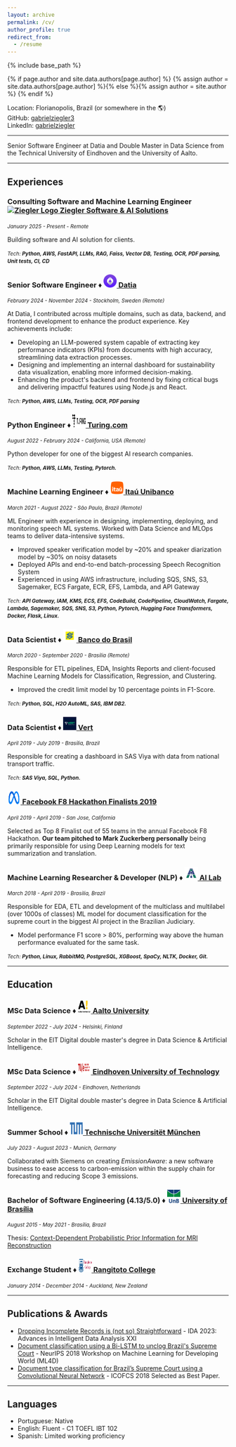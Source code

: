 ```yaml
---
layout: archive
permalink: /cv/
author_profile: true
redirect_from:
  - /resume
---
```


{% include base_path %}

{% if page.author and site.data.authors[page.author] %}
  {% assign author = site.data.authors[page.author] %}{% else %}{% assign author = site.author %}
{% endif %}

Location: Florianopolis, Brazil (or somewhere in the 🌎)<br>
GitHub: [gabrielziegler3](https://github.com/gabrielziegler3/)<br>
LinkedIn: [gabrielziegler](https://www.linkedin.com/in/gabrielziegler/)

___

Senior Software Engineer at Datia and Double Master in Data Science from the Technical University of Eindhoven and the University of Aalto.

___

## Experiences

<h3>Consulting Software and Machine Learning Engineer   <a href="https://www.linkedin.com/company/106311322/admin/dashboard/"><img src="../images/companies/ziegler.jpg" width="30" height="30" alt="Ziegler Logo" /> Ziegler Software & AI Solutions</a></h3>
<p><em style="font-size:smaller;">January 2025 - Present - Remote</em></p>
<p>Building software and AI solution for clients.</p>
<p><em style="font-size:smaller;">Tech: <strong>Python, AWS, FastAPI, LLMs, RAG, Faiss, Vector DB, Testing, OCR, PDF parsing, Unit tests, CI, CD</strong></em></p>

<h3>Senior Software Engineer ♦️ <a href="https://www.datia.app/"><img src="../images/companies/datia.png" width="30" height="30" alt="Datia Logo" /> Datia</a></h3>
<p><em style="font-size:smaller;">February 2024 - November 2024 - Stockholm, Sweden (Remote)</em></p>
<p>At Datia, I contributed across multiple domains, such as data, backend, and frontend development to enhance the product experience. Key achievements include:</p>
<ul>
<li>Developing an LLM-powered system capable of extracting key performance indicators (KPIs) from documents with high accuracy, streamlining data extraction processes.</li>
<li>Designing and implementing an internal dashboard for sustainability data visualization, enabling more informed decision-making.</li>
<li>Enhancing the product's backend and frontend by fixing critical bugs and delivering impactful features using Node.js and React.</li>
</ul>
<p><em style="font-size:smaller;">Tech: <strong>Python, AWS, LLMs, Testing, OCR, PDF parsing</strong></em></p>

<h3>Python Engineer ♦️ <a href="https://www.turing.com/"><img src="../images/companies/turing.webp" width="30" height="30" alt="Turing Logo" /> Turing.com</a></h3>
<p><em style="font-size:smaller;">August 2022 - February 2024 - California, USA (Remote)</em></p>
<p>Python developer for one of the biggest AI research companies.</p>
<p><em style="font-size:smaller;">Tech: <strong>Python, AWS, LLMs, Testing, Pytorch.</strong></em></p>

<h3>Machine Learning Engineer ♦️ <a href="https://en.wikipedia.org/wiki/Ita%C3%BA_Unibanco"><img src="../images/companies/itau.png" width="30" height="30" alt="Itaú Logo" /> Itaú Unibanco</a></h3>
<p><em style="font-size:smaller;">March 2021 - August 2022 - São Paulo, Brazil (Remote)</em></p>
<p>ML Engineer with experience in designing, implementing, deploying, and monitoring speech ML systems. Worked with Data Science and MLOps teams to deliver data-intensive systems.</p>
<ul>
<li>Improved speaker verification model by ~20% and speaker diarization model by ~30% on noisy datasets</li>
<li>Deployed APIs and end-to-end batch-processing Speech Recognition System</li>
<li>Experienced in using AWS infrastructure, including SQS, SNS, S3, Sagemaker, ECS Fargate, ECR, EFS, Lambda, and API Gateway</li>
</ul>
<p><em style="font-size:smaller;">Tech: <strong>API Gateway, IAM, KMS, ECS, EFS, CodeBuild, CodePipeline, CloudWatch, Fargate, Lambda, Sagemaker,  SQS, SNS, S3, Python, Pytorch, Hugging Face Transformers, Docker, Flask, Linux.</strong></em></p>

<h3>Data Scientist ♦️ <a href="https://www.bb.com.br/pbb/pagina-inicial/atendimento/bb-no-mundo/about-us#/"><img src="../images/companies/bancodobrasil.png" width="30" height="30" alt="Banco do Brasil Logo" /> Banco do Brasil</a></h3>
<p><em style="font-size:smaller;">March 2020 - September 2020 - Brasília (Remote)</em></p>
<p>Responsible for ETL pipelines, EDA, Insights Reports and client-focused Machine Learning Models for Classification, Regression, and Clustering.</p>
<ul>
<li>Improved the credit limit model by 10 percentage points in F1-Score.</li>
</ul>
<p><em style="font-size:smaller;">Tech: <strong>Python, SQL, H2O AutoML, SAS, IBM DB2.</strong></em></p>

<h3>Data Scientist ♦️ <a href="https://vert.com.br/"><img src="../images/companies/vert.jpeg" width="30" height="30" alt="Vert Logo" /> Vert</a></h3>
<p><em style="font-size:smaller;">April 2019 - July 2019 - Brasília, Brazil</em></p>
<p>Responsible for creating a dashboard in SAS Viya with data from national transport traffic.</p>
<p><em style="font-size:smaller;">Tech: <strong>SAS Viya, SQL, Python.</strong></em></p>

<h3><a href="https://www.facebook.com/watch/?ref=saved&v=432443067305810&t=2205"><img src="../images/companies/meta.png" width="30" height="30" alt="Facebook Logo" /> Facebook F8 Hackathon Finalists 2019</a></h3>
<p><em style="font-size:smaller;">April 2019 - April 2019 - San Jose, California</em></p>
<p>Selected as Top 8 Finalist out of 55 teams in the annual Facebook F8 Hackathon. <strong>Our team pitched to Mark Zuckerberg personally</strong> being primarily responsible for using Deep Learning models for text summarization and translation.</p>

<h3>Machine Learning Researcher & Developer (NLP) ♦️ <a href="https://ailab.unb.br/"><img src="../images/companies/ailab.jpeg" width="30" height="30" alt="AI Lab Logo" /> AI Lab</a></h3>
<p><em style="font-size:smaller;">March 2018 - April 2019 - Brasilia, Brazil</em></p>
<p>Responsible for EDA, ETL and development of the multiclass and multilabel (over 1000s of classes) ML model for document classification for the supreme court in the biggest AI project in the Brazilian Judiciary.</p>
<ul>
<li>Model performance F1 score > 80%, performing way above the human performance evaluated for the same task.</li>
</ul>
<p><em style="font-size:smaller;">Tech: <strong>Python, Linux, RabbitMQ, PostgreSQL, XGBoost, SpaCy, NLTK, Docker, Git.</strong></em></p>

___

## Education

<h3>MSc Data Science ♦️ <a href="https://www.aalto.fi/en/aalto-university"><img src="../images/school/aalto.png" width="30" height="30" alt="Aalto University Logo" /> Aalto University</a></h3>
<p><em style="font-size:smaller;">September 2022 - July 2024 - Helsinki, Finland</em></p>
<p>Scholar in the EIT Digital double master's degree in Data Science & Artificial Intelligence.</p>

<h3>MSc Data Science ♦️ <a href="https://www.tue.nl/en/education/?gclid=CjwKCAjwivemBhBhEiwAJxNWN-0e8eFIGUuX-g6QhU_XCij4glyJLzqvcR9ucu8I07kVRXRIURZRaRoCKJgQAvD_BwE"><img src="../images/school/tue.png" width="30" height="30" alt="Eindhoven University of Technology Logo" /> Eindhoven University of Technology</a></h3>
<p><em style="font-size:smaller;">September 2022 - July 2024 - Eindhoven, Netherlands</em></p>
<p>Scholar in the EIT Digital double master's degree in Data Science & Artificial Intelligence.</p>

<h3>Summer School ♦️ <a href="https://www.tum.de/en/"><img src="../images/school/tum.png" width="30" height="30" alt="Technische Universitët München Logo" /> Technische Universitët München</a></h3>
<p><em style="font-size:smaller;">July 2023 - August 2023 - Munich, Germany</em></p>
<p>Collaborated with Siemens on creating <i>EmissionAware</i>: a new software business to ease access to carbon-emission within the supply chain for forecasting and reducing Scope 3 emissions.</p>

<h3>Bachelor of Software Engineering (4.13/5.0) ♦️ <a href="https://www.unb.br"><img src="../images/school/unb.svg" width="30" height="30" alt="University of Brasília Logo" /> University of Brasília</a></h3>
<p><em style="font-size:smaller;">August 2015 - May 2021 - Brasília, Brazil</em></p>
<p>Thesis: <a href="https://gabrielziegler3.github.io/publication/codeppi">Context-Dependent Probabilistic Prior Information for MRI Reconstruction</a></p>

<h3>Exchange Student ♦️ <a href="http://www.rangitoto.school.nz"><img src="../images/school/rangitoto.png" width="30" height="30" alt="Rangitoto College Logo" /> Rangitoto College</a></h3>
<p><em style="font-size:smaller;">January 2014 - December 2014 - Auckland, New Zealand</em></p>

___

## Publications & Awards

* [Dropping Incomplete Records is (not so) Straightforward](https://link.springer.com/chapter/10.1007/978-3-031-30047-9_30) - IDA 2023: Advances in Intelligent Data Analysis XXI
* [Document classification using a Bi-LSTM to unclog Brazil's Supreme Court](https://arxiv.org/abs/1811.11569) - NeurIPS 2018 Workshop on Machine Learning for Developing World (ML4D)
* [Document type classification for Brazil’s Supreme Court using a Convolutional Neural Network](http://icofcs.org/2018/papers-published-001.html) - ICOFCS 2018 Selected as Best Paper.

___

## Languages

- Portuguese: Native
- English: Fluent - C1 TOEFL IBT 102
- Spanish: Limited working proficiency

